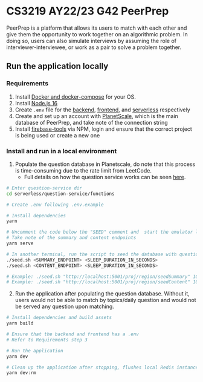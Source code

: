 # CS3219 AY22/23 G42 PeerPrep

PeerPrep is a platform that allows its users to match with each other and give them the opportunity to work together on an algorithmic problem. In doing so, users can also simulate interviews by assuming the role of interviewer-interviewee, or work as a pair to solve a problem together.

## Run the application locally

### Requirements

1. Install [Docker and docker-compose](https://firebase.google.com/docs/cli#install-cli-mac-linux) for your OS.
2. Install [Node.js 16](https://nodejs.org/download/release/v16.18.1/)
3. Create `.env` file for the [backend](https://github.com/CS3219-AY2223S1/cs3219-project-ay2223s1-g42/blob/main/backend/.env.example), [frontend](https://github.com/CS3219-AY2223S1/cs3219-project-ay2223s1-g42/blob/main/frontend/.env-example), and [serverless](https://github.com/CS3219-AY2223S1/cs3219-project-ay2223s1-g42/blob/main/serverless/question-service/functions/.env.example) respectively
4. Create and set up an account with [PlanetScale](https://github.com/CS3219-AY2223S1/cs3219-project-ay2223s1-g42/tree/main/serverless/question-service/functions#preperation), which is the main database of PeerPrep, and take note of the connection string
5. Install [firebase-tools](https://firebase.google.com/docs/cli#install-cli-mac-linux) via NPM, login and ensure that the correct project is being used or create a new one

### Install and run in a local environment

1. Populate the question database in Planetscale, do note that this process is time-consuming due to the rate limit from LeetCode.
   * Full details on how the question service works can be seen [here](https://github.com/CS3219-AY2223S1/cs3219-project-ay2223s1-g42/tree/main/serverless/question-service/functions#seeding-the-database).

``` bash
# Enter question-service dir
cd serverless/question-service/functions

# Create .env following .env.example

# Install dependencies
yarn

# Uncomment the code below the "SEED" comment and  start the emulator locally 
# Take note of the summary and content endpoints
yarn serve

# In another terminal, run the script to seed the database with questions
./seed.sh <SUMMARY_ENDPOINT> <SLEEP_DURATION_IN_SECONDS>
./seed.sh <CONTENT_ENDPOINT> <SLEEP_DURATION_IN_SECONDS>

# Example: ./seed.sh "http://localhost:5001/proj/region/seedSummary" 10
# Example: ./seed.sh "http://localhost:5001/proj/region/seedContent" 10
```

2. Run the application after populating the question database. Without it, users would not be able to match by topics/daily question and would not be served any question upon matching.

```bash
# Install dependencies and build assets
yarn build

# Ensure that the backend and frontend has a .env
# Refer to Requirements step 3

# Run the application
yarn dev

# Clean up the application after stopping, flushes local Redis instance
yarn dev:rm
```
